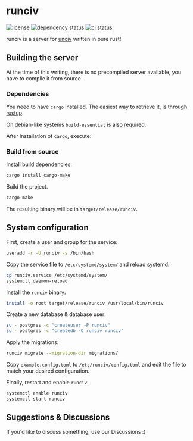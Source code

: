 # runciv

[![license](https://img.shields.io/github/license/hopfenspace/runciv?color=blue)](LICENSE)
[![dependency status](https://deps.rs/repo/github/hopfenspace/runciv/status.svg)](https://deps.rs/repo/github/hopfenspace/runciv)
[![ci status](https://img.shields.io/github/actions/workflow/status/myOmikron/kraken-project/linux.yml?label=CI)](https://github.com/hopfenspace/runciv/actions/workflows/linux.yml)

runciv is a server for [unciv](https://github.com/yairm210/Unciv) 
written in pure rust!

## Building the server

At the time of this writing, there is no precompiled server available,
you have to compile it from source.

### Dependencies

You need to have `cargo` installed. 
The easiest way to retrieve it, is through [rustup](https://rustup.rs/).

On debian-like systems `build-essential` is also required.

After installation of `cargo`, execute:

### Build from source

Install build dependencies:

```bash
cargo install cargo-make
```

Build the project.

```bash
cargo make
```

The resulting binary will be in `target/release/runciv`.

## System configuration

First, create a user and group for the service:

```bash
useradd -r -U runciv -s /bin/bash
```

Copy the service file to `/etc/systemd/system/` and reload systemd:

```bash
cp runciv.service /etc/systemd/system/
systemctl daemon-reload
```

Install the `runciv` binary:

```bash
install -o root target/release/runciv /usr/local/bin/runciv
```

Create a new database & database user:

```bash
su - postgres -c "createuser -P runciv"
su - postgres -c "createdb -O runciv runciv"
```

Apply the migrations:

```bash
runciv migrate --migration-dir migrations/
```

Copy `example.config.toml` to `/etc/runciv/config.toml` and edit the file
to match your desired configuration.

Finally, restart and enable `runciv`:
```bash
systemctl enable runciv
systemctl start runciv
```

## Suggestions & Discussions

If you'd like to discuss something, use our Discussions :)

